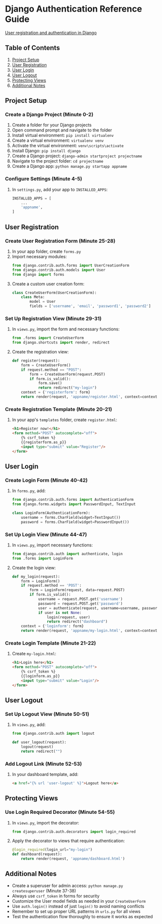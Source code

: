 # Django Authentication Reference Guide
[User registration and authentication in Django](https://youtu.be/Z3qTXmT0yoI)

## Table of Contents
1. [Project Setup](#project-setup)
2. [User Registration](#user-registration)
3. [User Login](#user-login)
4. [User Logout](#user-logout)
5. [Protecting Views](#protecting-views)
6. [Additional Notes](#additional-notes)

## Project Setup

### Create a Django Project (Minute 0-2)
1. Create a folder for your Django projects
2. Open command prompt and navigate to the folder
3. Install virtual environment: `pip install virtualenv`
4. Create a virtual environment: `virtualenv venv`
5. Activate the virtual environment: `venv\scripts\activate`
6. Install Django: `pip install django`
7. Create a Django project: `django-admin startproject projectname`
8. Navigate to the project folder: `cd projectname`
9. Create a Django app: `python manage.py startapp appname`

### Configure Settings (Minute 4-5)
1. In `settings.py`, add your app to `INSTALLED_APPS`:
   ```python
   INSTALLED_APPS = [
       ...
       'appname',
   ]
   ```

## User Registration

### Create User Registration Form (Minute 25-28)
1. In your app folder, create `forms.py`
2. Import necessary modules:
   ```python
   from django.contrib.auth.forms import UserCreationForm
   from django.contrib.auth.models import User
   from django import forms
   ```
3. Create a custom user creation form:
   ```python
   class CreateUserForm(UserCreationForm):
       class Meta:
           model = User
           fields = ['username', 'email', 'password1', 'password2']
   ```

### Set Up Registration View (Minute 29-31)
1. In `views.py`, import the form and necessary functions:
   ```python
   from .forms import CreateUserForm
   from django.shortcuts import render, redirect
   ```
2. Create the registration view:
   ```python
   def register(request):
       form = CreateUserForm()
       if request.method == "POST":
           form = CreateUserForm(request.POST)
           if form.is_valid():
               form.save()
               return redirect("my-login")
       context = {'registerform': form}
       return render(request, 'appname/register.html', context=context)
   ```

### Create Registration Template (Minute 20-21)
1. In your app's `templates` folder, create `register.html`:
   ```html
   <h1>Register now!</h1>
   <form method="POST" autocomplete="off">
       {% csrf_token %}
       {{registerform.as_p}}
       <input type="submit" value="Register"/>
   </form>
   ```

## User Login

### Create Login Form (Minute 40-42)
1. In `forms.py`, add:
   ```python
   from django.contrib.auth.forms import AuthenticationForm
   from django.forms.widgets import PasswordInput, TextInput

   class LoginForm(AuthenticationForm):
       username = forms.CharField(widget=TextInput())
       password = forms.CharField(widget=PasswordInput())
   ```

### Set Up Login View (Minute 44-47)
1. In `views.py`, import necessary functions:
   ```python
   from django.contrib.auth import authenticate, login
   from .forms import LoginForm
   ```
2. Create the login view:
   ```python
   def my_login(request):
       form = LoginForm()
       if request.method == 'POST':
           form = LoginForm(request, data=request.POST)
           if form.is_valid():
               username = request.POST.get('username')
               password = request.POST.get('password')
               user = authenticate(request, username=username, password=password)
               if user is not None:
                   login(request, user)
                   return redirect("dashboard")
       context = {'loginform': form}
       return render(request, 'appname/my-login.html', context=context)
   ```

### Create Login Template (Minute 21-22)
1. Create `my-login.html`:
   ```html
   <h1>Login here</h1>
   <form method="POST" autocomplete="off">
       {% csrf_token %}
       {{loginform.as_p}}
       <input type="submit" value="Login"/>
   </form>
   ```

## User Logout

### Set Up Logout View (Minute 50-51)
1. In `views.py`, add:
   ```python
   from django.contrib.auth import logout

   def user_logout(request):
       logout(request)
       return redirect("")
   ```

### Add Logout Link (Minute 52-53)
1. In your dashboard template, add:
   ```html
   <a href="{% url 'user-logout' %}">Logout here</a>
   ```

## Protecting Views

### Use Login Required Decorator (Minute 54-55)
1. In `views.py`, import the decorator:
   ```python
   from django.contrib.auth.decorators import login_required
   ```
2. Apply the decorator to views that require authentication:
   ```python
   @login_required(login_url="my-login")
   def dashboard(request):
       return render(request, 'appname/dashboard.html')
   ```

## Additional Notes

- Create a superuser for admin access: `python manage.py createsuperuser` (Minute 37-38)
- Always use `csrf_token` in forms for security
- Customize the User model fields as needed in your `CreateUserForm`
- Use `auth.login()` instead of just `login()` to avoid naming conflicts
- Remember to set up proper URL patterns in `urls.py` for all views
- Test the authentication flow thoroughly to ensure it works as expected

